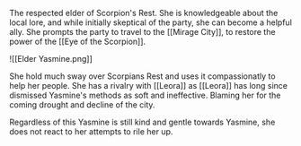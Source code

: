The respected elder of Scorpion's Rest. She is knowledgeable about the local lore, and while initially skeptical of the party, she can become a helpful ally. She prompts the party to travel to the [[Mirage City]], to restore the power of the [[Eye of the Scorpion]].

![[Elder Yasmine.png]]

She hold much sway over Scorpians Rest and uses it compassionatly to help her people. She has a rivalry with [[Leora]] as [[Leora]] has long since dismissed Yasmine's methods as soft and ineffective. Blaming her for the coming drought and decline of the city. 

Regardless of this Yasmine is still kind and gentle towards Yasmine, she does not react to her attempts to rile her up. 
